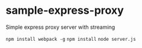 # sample-express-proxy
Simple express proxy server with streaming

```npm install webpack -g```
```npm install```
```node server.js```
